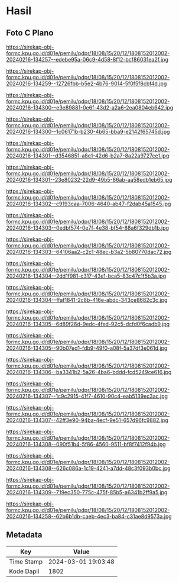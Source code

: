 # Hasil

## Foto C Plano

https://sirekap-obj-formc.kpu.go.id/d01e/pemilu/pdpr/18/08/15/20/12/1808152012002-20240216-134257--edebe95a-06c9-4d58-8f12-bcf86031ea2f.jpg

https://sirekap-obj-formc.kpu.go.id/d01e/pemilu/pdpr/18/08/15/20/12/1808152012002-20240216-134259--12726fbb-b5e2-4b76-9014-5f0f5f8cbf4d.jpg

https://sirekap-obj-formc.kpu.go.id/d01e/pemilu/pdpr/18/08/15/20/12/1808152012002-20240216-134300--e3e89881-0e6f-43d2-a2a6-2ea0804eb642.jpg

https://sirekap-obj-formc.kpu.go.id/d01e/pemilu/pdpr/18/08/15/20/12/1808152012002-20240216-134300--1c06171b-b230-4b65-bba9-e2142f65745d.jpg

https://sirekap-obj-formc.kpu.go.id/d01e/pemilu/pdpr/18/08/15/20/12/1808152012002-20240216-134301--d3546851-a8e1-42d6-b2a7-8a22a9727ce1.jpg

https://sirekap-obj-formc.kpu.go.id/d01e/pemilu/pdpr/18/08/15/20/12/1808152012002-20240216-134301--23e80232-22d9-49b5-86ab-aa58edb1eb65.jpg

https://sirekap-obj-formc.kpu.go.id/d01e/pemilu/pdpr/18/08/15/20/12/1808152012002-20240216-134302--c9193caa-7006-4640-ab47-f2dab45a1545.jpg

https://sirekap-obj-formc.kpu.go.id/d01e/pemilu/pdpr/18/08/15/20/12/1808152012002-20240216-134303--0edbf574-0e7f-4e38-bf54-88a6f329db1b.jpg

https://sirekap-obj-formc.kpu.go.id/d01e/pemilu/pdpr/18/08/15/20/12/1808152012002-20240216-134303--64106aa2-c2c1-48ec-b3a2-5b80770dac72.jpg

https://sirekap-obj-formc.kpu.go.id/d01e/pemilu/pdpr/18/08/15/20/12/1808152012002-20240216-134304--2dd1f981-c317-43e1-bca5-83c47c1f5b3a.jpg

https://sirekap-obj-formc.kpu.go.id/d01e/pemilu/pdpr/18/08/15/20/12/1808152012002-20240216-134304--ffaf1841-2c8b-416e-abdc-343ce8682c3c.jpg

https://sirekap-obj-formc.kpu.go.id/d01e/pemilu/pdpr/18/08/15/20/12/1808152012002-20240216-134305--6d89f26d-9edc-4fed-92c5-dcfd0f6cadb9.jpg

https://sirekap-obj-formc.kpu.go.id/d01e/pemilu/pdpr/18/08/15/20/12/1808152012002-20240216-134305--90b07ed1-fdb9-49f0-a08f-5a37df3e061d.jpg

https://sirekap-obj-formc.kpu.go.id/d01e/pemilu/pdpr/18/08/15/20/12/1808152012002-20240216-134306--ba3341b2-5a26-4ba6-bddd-fcd5249ce616.jpg

https://sirekap-obj-formc.kpu.go.id/d01e/pemilu/pdpr/18/08/15/20/12/1808152012002-20240216-134307--1c9c2915-41f7-4610-90c4-eab5139ec3ac.jpg

https://sirekap-obj-formc.kpu.go.id/d01e/pemilu/pdpr/18/08/15/20/12/1808152012002-20240216-134307--42ff3e90-94ba-4ecf-9e51-657d96fc9882.jpg

https://sirekap-obj-formc.kpu.go.id/d01e/pemilu/pdpr/18/08/15/20/12/1808152012002-20240216-134308--090f51b4-5f86-4560-9511-bf8f7412f94b.jpg

https://sirekap-obj-formc.kpu.go.id/d01e/pemilu/pdpr/18/08/15/20/12/1808152012002-20240216-134308--626c086a-1c19-4241-a7dd-48c3f093b0bc.jpg

https://sirekap-obj-formc.kpu.go.id/d01e/pemilu/pdpr/18/08/15/20/12/1808152012002-20240216-134309--719ec350-775c-475f-85b5-a6341b2ff9a5.jpg

https://sirekap-obj-formc.kpu.go.id/d01e/pemilu/pdpr/18/08/15/20/12/1808152012002-20240216-134258--62b6b1db-caeb-4ec3-ba84-c31ae8d9573a.jpg


## Metadata

| Key        | Value               |
| ---------- | ------------------- |
| Time Stamp | 2024-03-01 19:03:48 |
| Kode Dapil | 1802                |




